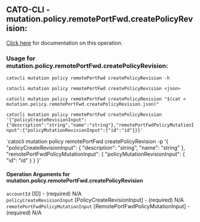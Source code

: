 
## CATO-CLI - mutation.policy.remotePortFwd.createPolicyRevision:
[Click here](https://api.catonetworks.com/documentation/#mutation-mutation.policy.remotePortFwd.createPolicyRevision) for documentation on this operation.

### Usage for mutation.policy.remotePortFwd.createPolicyRevision:

`catocli mutation policy remotePortFwd createPolicyRevision -h`

`catocli mutation policy remotePortFwd createPolicyRevision <json>`

`catocli mutation policy remotePortFwd createPolicyRevision "$(cat < mutation.policy.remotePortFwd.createPolicyRevision.json)"`

`catocli mutation policy remotePortFwd createPolicyRevision '{"policyCreateRevisionInput":{"description":"string","name":"string"},"remotePortFwdPolicyMutationInput":{"policyMutationRevisionInput":{"id":"id"}}}'`

`catocli mutation policy remotePortFwd createPolicyRevision -p '{
    "policyCreateRevisionInput": {
        "description": "string",
        "name": "string"
    },
    "remotePortFwdPolicyMutationInput": {
        "policyMutationRevisionInput": {
            "id": "id"
        }
    }
}'


#### Operation Arguments for mutation.policy.remotePortFwd.createPolicyRevision ####

`accountId` [ID] - (required) N/A    
`policyCreateRevisionInput` [PolicyCreateRevisionInput] - (required) N/A    
`remotePortFwdPolicyMutationInput` [RemotePortFwdPolicyMutationInput] - (required) N/A    
